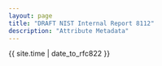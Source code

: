 ```yaml
---
layout: page
title: "DRAFT NIST Internal Report 8112"
description: "Attribute Metadata"
---
```


{{ site.time | date_to_rfc822 }}
